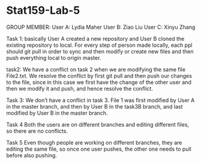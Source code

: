 # Stat159-Lab-5
GROUP MEMBER:
User A: Lydia Maher
User B: Ziao Liu
User C: Xinyu Zhang

Task 1: basically User A created a new repository and User B cloned the existing repository to local. For every step of person made locally, each ppl should git pull in order to sync and then modify or create new files and then push everything local to origin master.

task2:
We have a conflict on task 2 when we are modifying the same file File2.txt. We resolve the conflict by first git pull and then push our changes to the file, since in this case we first have the change of the other user and then we modify it and push, and hence resolve the conflict.

Task 3: We don’t have a conflict in task 3. File 1 was first modified by User A in the master branch, and then by User B in the task3B branch, and last modified by User B in the master branch.

Task 4
Both the users are on different branches and editing different files, so there are no conflicts.

Task 5
Even though people are working on different branches, they are editing the same file, so once one user pushes, the other one needs to pull before also pushing. 
